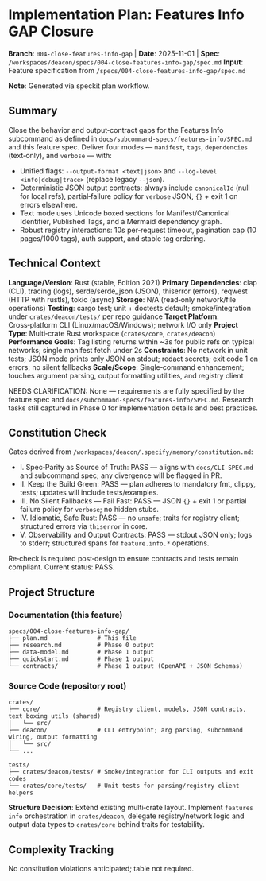 # Implementation Plan: Features Info GAP Closure

**Branch**: `004-close-features-info-gap` | **Date**: 2025-11-01 | **Spec**: `/workspaces/deacon/specs/004-close-features-info-gap/spec.md`
**Input**: Feature specification from `/specs/004-close-features-info-gap/spec.md`

**Note**: Generated via speckit plan workflow.

## Summary

Close the behavior and output‑contract gaps for the Features Info subcommand as defined in `docs/subcommand-specs/features-info/SPEC.md` and this feature spec. Deliver four modes — `manifest`, `tags`, `dependencies` (text‑only), and `verbose` — with:
- Unified flags: `--output-format <text|json>` and `--log-level <info|debug|trace>` (replace legacy `--json`).
- Deterministic JSON output contracts: always include `canonicalId` (null for local refs), partial‑failure policy for `verbose` JSON, `{}` + exit 1 on errors elsewhere.
- Text mode uses Unicode boxed sections for Manifest/Canonical Identifier, Published Tags, and a Mermaid dependency graph.
- Robust registry interactions: 10s per‑request timeout, pagination cap (10 pages/1000 tags), auth support, and stable tag ordering.

## Technical Context

**Language/Version**: Rust (stable, Edition 2021)
**Primary Dependencies**: clap (CLI), tracing (logs), serde/serde_json (JSON), thiserror (errors), reqwest (HTTP with rustls), tokio (async)
**Storage**: N/A (read‑only network/file operations)
**Testing**: cargo test; unit + doctests default; smoke/integration under `crates/deacon/tests/` per repo guidance
**Target Platform**: Cross‑platform CLI (Linux/macOS/Windows); network I/O only
**Project Type**: Multi‑crate Rust workspace (`crates/core`, `crates/deacon`)
**Performance Goals**: Tag listing returns within ~3s for public refs on typical networks; single manifest fetch under 2s
**Constraints**: No network in unit tests; JSON mode prints only JSON on stdout; redact secrets; exit code 1 on errors; no silent fallbacks
**Scale/Scope**: Single‑command enhancement; touches argument parsing, output formatting utilities, and registry client

NEEDS CLARIFICATION: None — requirements are fully specified by the feature spec and `docs/subcommand-specs/features-info/SPEC.md`. Research tasks still captured in Phase 0 for implementation details and best practices.

## Constitution Check

Gates derived from `/workspaces/deacon/.specify/memory/constitution.md`:

- I. Spec‑Parity as Source of Truth: PASS — aligns with `docs/CLI-SPEC.md` and subcommand spec; any divergence will be flagged in PR.
- II. Keep the Build Green: PASS — plan adheres to mandatory fmt, clippy, tests; updates will include tests/examples.
- III. No Silent Fallbacks — Fail Fast: PASS — JSON `{}` + exit 1 or partial failure policy for `verbose`; no hidden stubs.
- IV. Idiomatic, Safe Rust: PASS — no `unsafe`; traits for registry client; structured errors via `thiserror` in core.
- V. Observability and Output Contracts: PASS — stdout JSON only; logs to stderr; structured spans for `feature.info.*` operations.

Re‑check is required post‑design to ensure contracts and tests remain compliant. Current status: PASS.

## Project Structure

### Documentation (this feature)

```text
specs/004-close-features-info-gap/
├── plan.md              # This file
├── research.md          # Phase 0 output
├── data-model.md        # Phase 1 output
├── quickstart.md        # Phase 1 output
└── contracts/           # Phase 1 output (OpenAPI + JSON Schemas)
```

### Source Code (repository root)

```text
crates/
├── core/                # Registry client, models, JSON contracts, text boxing utils (shared)
│   └── src/
├── deacon/              # CLI entrypoint; arg parsing, subcommand wiring, output formatting
│   └── src/
└── ...

tests/
├── crates/deacon/tests/ # Smoke/integration for CLI outputs and exit codes
└── crates/core/tests/   # Unit tests for parsing/registry client helpers
```

**Structure Decision**: Extend existing multi‑crate layout. Implement `features info` orchestration in `crates/deacon`, delegate registry/network logic and output data types to `crates/core` behind traits for testability.

## Complexity Tracking

No constitution violations anticipated; table not required.
